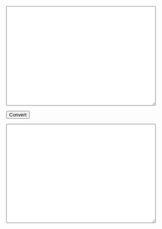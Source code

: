 
<script src="p5/p5.min.js"></script>

<textarea id="processing-p5-convert-input"
          style="width: 80%; height: 20em;"></textarea>

<button id="processing-p5-convert-button">Convert</button>

<textarea id="processing-p5-convert-output"
          style="width: 80%; height: 20em;"></textarea>

<br/>

<main></main>

<!--
<iframe id="editor"
    title="p5.js web editor embed"
    width="1000"
    height="600"
    src="https://editor.p5js.org/">
</iframe>
-->

<script type="module" src="bundle.js"></script>



